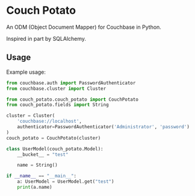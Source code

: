 # Couch Potato

An ODM (Object Document Mapper) for Couchbase in Python. 

Inspired in part by SQLAlchemy.

## Usage

Example usage:

```python
from couchbase.auth import PasswordAuthenticator
from couchbase.cluster import Cluster

from couch_potato.couch_potato import CouchPotato
from couch_potato.fields import String

cluster = Cluster(
    'couchbase://localhost',
    authenticator=PasswordAuthenticator('Administrator', 'password')
)
couch_potato = CouchPotato(cluster)

class UserModel(couch_potato.Model):
    __bucket__ = "test"

    name = String()

if __name__ == "__main__":
    a: UserModel = UserModel.get("test")
    print(a.name)
```